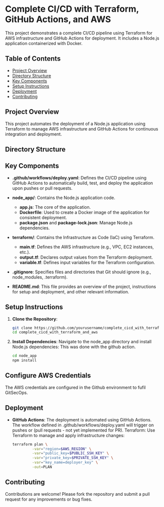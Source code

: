 # Complete CI/CD with Terraform, GitHub Actions, and AWS

This project demonstrates a complete CI/CD pipeline using Terraform for AWS infrastructure and GitHub Actions for deployment. It includes a Node.js application containerized with Docker.

## Table of Contents

- [Project Overview](#project-overview)
- [Directory Structure](#directory-structure)
- [Key Components](#key-components)
- [Setup Instructions](#setup-instructions)
- [Deployment](#deployment)
- [Contributing](#contributing)

## Project Overview

This project automates the deployment of a Node.js application using Terraform to manage AWS infrastructure and GitHub Actions for continuous integration and deployment.

## Directory Structure

## Key Components

- **.github/workflows/deploy.yaml**: Defines the CI/CD pipeline using GitHub Actions to automatically build, test, and deploy the application upon pushes or pull requests.

- **node_app/**: Contains the Node.js application code.
  - **app.js**: The core of the application.
  - **Dockerfile**: Used to create a Docker image of the application for consistent deployment.
  - **package.json** and **package-lock.json**: Manage Node.js dependencies.

- **terraform/**: Contains the Infrastructure as Code (IaC) using Terraform.
  - **main.tf**: Defines the AWS infrastructure (e.g., VPC, EC2 instances, etc.).
  - **output.tf**: Declares output values from the Terraform deployment.
  - **variable.tf**: Defines input variables for the Terraform configuration.

- **.gitignore**: Specifies files and directories that Git should ignore (e.g., node_modules, .terraform).

- **README.md**: This file provides an overview of the project, instructions for setup and deployment, and other relevant information.

## Setup Instructions

1. **Clone the Repository**:
   ```bash
   git clone https://github.com/yourusername/complete_cicd_with_terraform_and_aws.git
   cd complete_cicd_with_terraform_and_aws
   ```
2. **Install Dependencies**:
Navigate to the node_app directory and install Node.js dependencies:   This was done with the github action.
   ```bash
   cd node_app
   npm install   
   ```

## Configure AWS Credentials
The AWS credentials are configured in the Github environment to fufil GitSecOps.

## Deployment
- **GitHub Actions**: The deployment is automated using GitHub Actions. The workflow defined in .github/workflows/deploy.yaml will trigger on pushes or (pull requests - not yet implemented for PR).
Terraform: Use Terraform to manage and apply infrastructure changes:
   ```bash
   terraform plan \
            -var="region=$AWS_REGION" \
            -var="public_key=$PUBLIC_SSH_KEY" \
            -var="private_key=$PRIVATE_SSH_KEY" \
            -var="key_name=deployer_key" \
            -out=PLAN  
   ```
## Contributing
Contributions are welcome! Please fork the repository and submit a pull request for any improvements or bug fixes.



